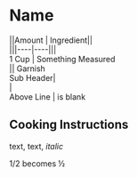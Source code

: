 # Name  
  
||Amount | Ingredient||  
|||----|----|||  
1 Cup | Something Measured  
|| Garnish  
Sub Header|  
|  
Above Line | is blank  
  
## Cooking Instructions  
  
text, text, *italic*  

1/2 becomes ½